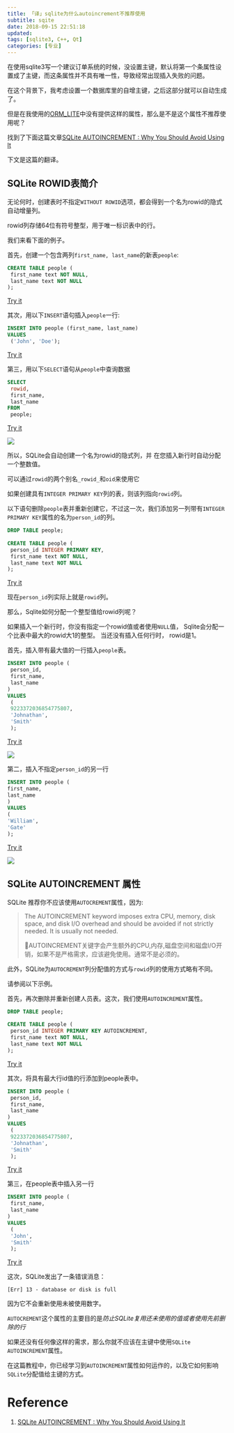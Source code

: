```yaml
---
title: 「译」sqlite为什么autoincrement不推荐使用
subtitle: sqite
date: 2018-09-15 22:51:18
updated:
tags: [sqlite3, C++, Qt]
categories: [专业]
---
```


在使用sqlite3写一个建议订单系统的时候，没设置主键，默认将第一个条属性设置成了主键，而这条属性并不具有唯一性，导致经常出现插入失败的问题。

在这个背景下，我考虑设置一个数据库里的自增主键，之后这部分就可以自动生成了。

但是在我使用的[ORM_LITE]()中没有提供这样的属性，那么是不是这个属性不推荐使用呢？

找到了下面这篇文章[SQLite AUTOINCREMENT : Why You Should Avoid Using It](http://www.sqlitetutorial.net/sqlite-autoincrement/)

<!--more-->

下文是这篇的翻译。

## SQLite ROWID表简介
无论何时，创建表时不指定`WITHOUT ROWID`选项，都会得到一个名为rowid的隐式自动增量列。

rowid列存储64位有符号整型，用于唯一标识表中的行。

我们来看下面的例子。

首先，创建一个包含两列`first_name, last_name`的新表`people`:

``` sql
CREATE TABLE people (
 first_name text NOT NULL,
 last_name text NOT NULL
);
```
[Try it](http://www.sqlitetutorial.net/tryit/query/sqlite-autoincrement/#1)

其次，用以下`INSERT`语句插入`people`一行:
``` sql
INSERT INTO people (first_name, last_name)
VALUES
 ('John', 'Doe');
```
[Try it](http://www.sqlitetutorial.net/tryit/query/sqlite-autoincrement/#2)

第三，用以下`SELECT`语句从`people`中查询数据
``` sql
SELECT
 rowid,
 first_name,
 last_name
FROM
 people;
```
[Try it](http://www.sqlitetutorial.net/tryit/query/sqlite-autoincrement/#3)

![](http://www.sqlitetutorial.net/wp-content/uploads/2015/12/SQLite-AUTOINCREMENT.jpg)

所以，SQLite会自动创建一个名为rowid的隐式列，并 在您插入新行时自动分配一个整数值。

可以通过`rowid`的两个别名`_rowid_`和`oid`来使用它

如果创建具有`INTEGER PRIMARY KEY`列的表，则该列指向`rowid`列。

以下语句删除`people`表并重新创建它，不过这一次，我们添加另一列带有`INTEGER PRIMARY KEY`属性的名为`person_id`的列。

``` sql
DROP TABLE people;
 
CREATE TABLE people (
 person_id INTEGER PRIMARY KEY,
 first_name text NOT NULL,
 last_name text NOT NULL
);
```

[Try it](http://www.sqlitetutorial.net/tryit/query/sqlite-autoincrement/#4)

现在`person_id`列实际上就是`rowid`列。

那么，Sqlite如何分配一个整型值给rowid列呢？

如果插入一个新行时，你没有指定一个rowid值或者使用`NULL`值， Sqlite会分配一个比表中最大的rowid大1的整型。 当还没有插入任何行时， rowid是1。

首先，插入带有最大值的一行插入`people`表。

``` sql
INSERT INTO people (
 person_id,
 first_name,
 last_name
)
VALUES
 (
 9223372036854775807,
 'Johnathan',
 'Smith'
 );
 ```

 [Try it](http://www.sqlitetutorial.net/tryit/query/sqlite-autoincrement/#5)

 ![](http://www.sqlitetutorial.net/wp-content/uploads/2015/12/SQLite-maximum-rowid-value.jpg)

 第二，插入不指定`person_id`的另一行

 ``` sql
 INSERT INTO people (
 first_name,
 last_name
)
VALUES
 (
 'William',
 'Gate'
 );
 ```

[Try it](http://www.sqlitetutorial.net/tryit/query/sqlite-autoincrement/#6)

![](http://www.sqlitetutorial.net/wp-content/uploads/2015/12/SQLite-INSERT-row-without-rowid.jpg)

## SQLite AUTOINCREMENT 属性

SQLite 推荐你不应该使用`AUTOCREMENT`属性，因为:

>The AUTOINCREMENT keyword imposes extra CPU, memory, disk space, and disk I/O overhead and should be avoided if not strictly needed. It is usually not needed.
>
>AUTOINCREMENT关键字会产生额外的CPU,内存,磁盘空间和磁盘I/O开销，如果不是严格需求，应该避免使用。通常不是必须的。

此外，SQLite为`AUTOCREMENT`列分配值的方式与`rowid`列的使用方式略有不同。

请参阅以下示例。

首先，再次删除并重新创建人员表。这次，我们使用`AUTOINCREMENT`属性。

``` sql
DROP TABLE people;
 
CREATE TABLE people (
 person_id INTEGER PRIMARY KEY AUTOINCREMENT,
 first_name text NOT NULL,
 last_name text NOT NULL
);
```

[Try it](http://www.sqlitetutorial.net/tryit/query/sqlite-autoincrement/#7)

其次，将具有最大行id值的行添加到people表中。

``` sql
INSERT INTO people (
 person_id,
 first_name,
 last_name
)
VALUES
 (
 9223372036854775807,
 'Johnathan',
 'Smith'
 );
```

[Try it](http://www.sqlitetutorial.net/tryit/query/sqlite-autoincrement/#8)

第三，在people表中插入另一行

``` sql
INSERT INTO people (
 first_name,
 last_name
)
VALUES
 (
 'John',
 'Smith'
 );
 ```

 [Try it](http://www.sqlitetutorial.net/tryit/query/sqlite-autoincrement/#9)

 这次，SQLite发出了一条错误消息：

 ```
[Err] 13 - database or disk is full
 ```

 因为它不会重新使用未被使用数字。

 `AUTOCREMENT`这个属性的主要目的是*防止SQLite复用还未使用的值或者使用先前删除的行*

 如果还没有任何像这样的需求，那么你就不应该在主键中使用`SQLite AUTOINCREMENT`属性。

 在这篇教程中，你已经学习到`AUTOINCREMENT`属性如何运作的，以及它如何影响`SQLite`分配值给主键的方式。

 # Reference
 1. [SQLite AUTOINCREMENT : Why You Should Avoid Using It](http://www.sqlitetutorial.net/sqlite-autoincrement/)


